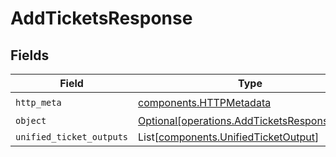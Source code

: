 # AddTicketsResponse


## Fields

| Field                                                                                            | Type                                                                                             | Required                                                                                         | Description                                                                                      |
| ------------------------------------------------------------------------------------------------ | ------------------------------------------------------------------------------------------------ | ------------------------------------------------------------------------------------------------ | ------------------------------------------------------------------------------------------------ |
| `http_meta`                                                                                      | [components.HTTPMetadata](../../models/components/httpmetadata.md)                               | :heavy_check_mark:                                                                               | N/A                                                                                              |
| `object`                                                                                         | [Optional[operations.AddTicketsResponseBody]](../../models/operations/addticketsresponsebody.md) | :heavy_minus_sign:                                                                               | N/A                                                                                              |
| `unified_ticket_outputs`                                                                         | List[[components.UnifiedTicketOutput](../../models/components/unifiedticketoutput.md)]           | :heavy_minus_sign:                                                                               | N/A                                                                                              |